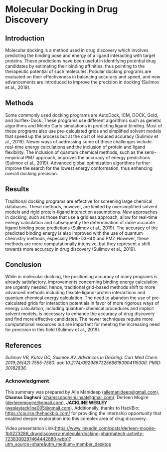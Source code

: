 # Molecular Docking in Drug Discovery

## Introduction

Molecular docking is a method used in drug discovery which involves predicting the binding pose and energy of a ligand interacting with target proteins. These predictions have been useful in identifying potential drug candidates by estimating their binding affinities, thus pointing to the therapeutic potential of such molecules. Popular docking programs are evaluated on their effectiveness in balancing accuracy and speed, and new advancements are introduced to improve the precision in docking (Sulimov et al., 2019).

## Methods

Some commonly used docking programs are AutoDock, ICM, DOCK, Gold, and Surflex-Dock. These programs use different algorithms such as genetic algorithms and Monte Carlo simulations in predicting ligand binding. Most of these programs also use pre-calculated grids and simplified solvent models that speed up the process but at the cost of reduced accuracy (Sulimov et al., 2019). Newer ways of addressing some of these challenges include real-time energy calculations and the inclusion of protein and ligand flexibility. The inclusion of quantum chemical methods, such as the semi-empirical PM7 approach, improves the accuracy of energy predictions (Sulimov et al., 2019). Advanced global optimization algorithms further improve the search for the lowest energy conformation, thus enhancing overall docking precision.

## Results

Traditional docking programs are effective for screening large chemical databases. These methods, however, are limited by oversimplified solvent models and rigid protein-ligand interaction assumptions. New approaches in docking, such as those that use a gridless approach, allow for real-time energy calculation and subsequently the determination of more accurate ligand binding pose predictions (Sulimov et al., 2019). The accuracy of the predicted binding energy is also improved with the use of quantum chemistry methods, especially PM6-D3H4X and PM7. However, these methods are more computationally intensive, but they represent a shift towards more accuracy in drug discovery (Sulimov et al., 2019).

## Conclusion

While in molecular docking, the positioning accuracy of many programs is already satisfactory, improvements concerning binding energy calculation are urgently needed; hence, traditional grid-based methods shift to more advanced methods including flexible ligand-protein interactions and quantum chemical energy calculation. The need to abandon the use of pre-calculated grids for interaction potentials in favor of more rigorous ways of energy calculation, including quantum-chemical procedures and implicit solvent models, is necessary to enhance the accuracy of drug discovery and find more effective candidates. The newer techniques require more computational resources but are important for meeting the increasing need for precision in this field (Sulimov et al., 2019).

## References

*Sulimov VB, Kutov DC, Sulimov AV. Advances in Docking. Curr Med Chem. 2019;26(42):7555-7580. doi: 10.2174/0929867325666180904115000. PMID: 30182836.*

### Acknowledgment

This summary was prepared by Alle Manideep (allemanideep@gmail.com), **Chamss Daghsni** (chamssdaghsni.insat@gmail.com), Derleen Mogire (derleenmogire@gmail.com), **JACKLINE WESLEY** (wesleyjackline005@gmail.com). Additionally, thanks to HackBio: https://course.thehackbio.com/ for providing the internship opportunity that enabled deeper exploration into this complex area of drug discovery.

Video presentation Link:https://www.linkedin.com/posts/derleen-mogire-1b0223286_drugdiscovery-moleculardocking-pharmatech-activity-7238309297464442880-wbb1?utm_source=share&utm_medium=member_desktop
  
